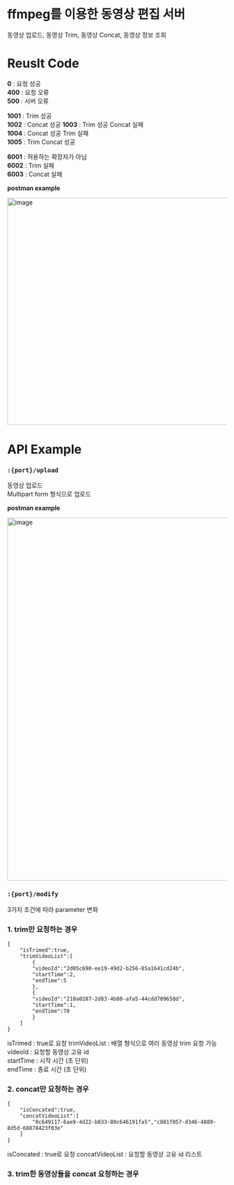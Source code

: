 # ffmpeg를 이용한 동영상 편집 서버
동영상 업로드, 동영상 Trim, 동영상 Concat, 동영상 정보 조회

# Reuslt Code
**0** : 요청 성공  
**400** : 요청 오류  
**500** : 서버 오류  

**1001** : Trim 성공  
**1002** : Concat 성공
**1003** : Trim 성공 Concat 실패  
**1004** : Concat 성공 Trim 실패  
**1005** : Trim Concat 성공  

**6001** : 허용하는 확장자가 아님  
**6002** : Trim 실패  
**6003** : Concat 실패    

**postman example**  
  
<img width="522" alt="image" src="https://github.com/SundaePorkCutlet/video-edit/assets/87690981/67dc081d-8db1-44d4-9f08-89372d8ee177">


# API Example
### `:{port}/upload`  
동영상 업로드  
Multipart form 형식으로 업로드  

**postman example**
  
<img width="834" alt="image" src="https://github.com/SundaePorkCutlet/video-edit/assets/87690981/9ae267ef-1423-4a18-b6d2-a8f09df11319">

### `:{port}/modify`
3가지 조건에 따라 parameter 변화  

### 1. trim만 요청하는 경우
<pre><code>{
    "isTrimed":true,
    "trimVideoList":[
        {
        "videoId":"2d05c690-ee19-49d2-b256-85a1641cd24b",
        "startTime":2,
        "endTime":5
        },
        {
        "videoId":"210a0287-2d83-4b80-afa5-44cdd709650d",
        "startTime":1,
        "endTime":70
        }
    ]
}</code></pre>

isTrimed : true로 요청
trimVideoList : 배열 형식으로 여러 동영상 trim 요청 가능  
videoId : 요청할 동영상 고유 id  
startTime : 시작 시간 (초 단위)  
endTime : 종료 시간 (초 단위)  

### 2. concat만 요청하는 경우
<pre><code>{
    "isConcated":true,
    "concatVideoList":[
        "0c649117-6ae9-4d22-b033-80c646191fa5","c801f057-d346-4889-8d5d-68878423f03e"
    ]
}</code></pre>  

  isConcated : true로 요청
  concatVideoList : 요청할 동영상 고유 id 리스트  

### 3. trim한 동영상들을 concat 요청하는 경우
